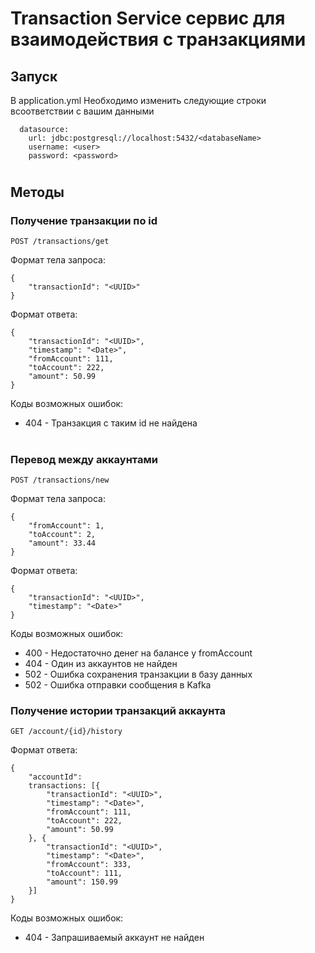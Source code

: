 # Transaction Service сервис для взаимодействия с транзакциями

## Запуск

В application.yml Необходимо изменить следующие строки всоответствии с вашим данными
```
  datasource:
    url: jdbc:postgresql://localhost:5432/<databaseName>
    username: <user>
    password: <password>
```
#

## Методы

### Получение транзакции по id
```
POST /transactions/get  
```
Формат тела запроса:
```
{
    "transactionId": "<UUID>"
}
```
Формат ответа:
```
{
    "transactionId": "<UUID>",
    "timestamp": "<Date>",
    "fromAccount": 111,
    "toAccount": 222,
    "amount": 50.99
}
```
Коды возможных ошибок:
* 404 - Транзакция с таким id не найдена
#

### Перевод между аккаунтами
```
POST /transactions/new
```
Формат тела запроса:
```
{
    "fromAccount": 1,
    "toAccount": 2,
    "amount": 33.44
}
```
Формат ответа:
```
{
    "transactionId": "<UUID>",
    "timestamp": "<Date>"
}
```
Коды возможных ошибок:
* 400 - Недостаточно денег на балансе у fromAccount
* 404 - Один из аккаунтов не найден
* 502 - Ошибка сохранения транзакции в базу данных
* 502 - Ошибка отправки сообщения в Kafka

### Получение истории транзакций аккаунта
```
GET /account/{id}/history
```
Формат ответа:
```
{
    "accountId": 
    transactions: [{
        "transactionId": "<UUID>",
        "timestamp": "<Date>",
        "fromAccount": 111,
        "toAccount": 222,
        "amount": 50.99
    }, {
        "transactionId": "<UUID>",
        "timestamp": "<Date>",
        "fromAccount": 333,
        "toAccount": 111,
        "amount": 150.99
    }]
}
```
Коды возможных ошибок:
* 404 - Запрашиваемый аккаунт не найден